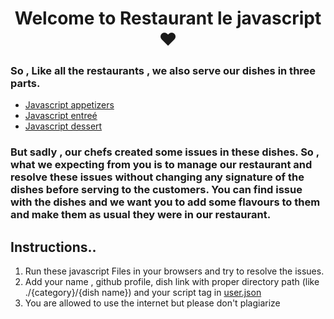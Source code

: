 <h1 align="center" > Welcome to Restaurant le javascript ❤️</h1>

<h3> So , Like all the restaurants , we also serve our dishes in three parts.  </h3>

<ul>
<li ><a href="./javascript appetizers" > Javascript appetizers </a>   </li>
<li ><a href="./javascript entreé" > Javascript entreé </a>   </li>
<li ><a href= "./javascript dessert"> Javascript dessert</a>   </li>
</ul>

<h3> But sadly , our chefs created some issues in these dishes. So , what we expecting from you is to manage our restaurant and resolve these issues without changing any signature of the dishes before serving to the customers. You can find issue with the dishes and we want you to add some flavours to them and make them as usual they were in our restaurant. </h3>

<h2>Instructions..</h2>
<ol>
<li> Run these javascript Files in your browsers and try to resolve the issues.</li>
<li> Add your name , github profile, dish link with proper directory path (like ./{category}/{dish name}) and your script tag in <a href="./user.json" > user.json </a> </li>
<li> You are allowed to use the internet but please don't plagiarize </li>
</ol>
